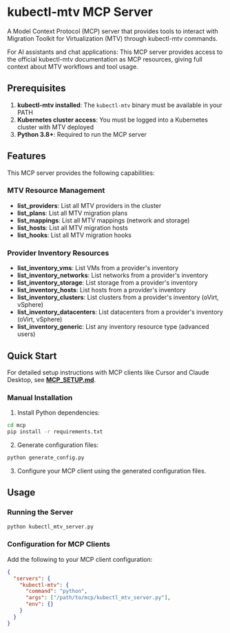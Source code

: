 # kubectl-mtv MCP Server

A Model Context Protocol (MCP) server that provides tools to interact with Migration Toolkit for Virtualization (MTV) through kubectl-mtv commands.

For AI assistants and chat applications: This MCP server provides access to the official kubectl-mtv documentation as MCP resources, giving full context about MTV workflows and tool usage.

## Prerequisites

1. **kubectl-mtv installed**: The `kubectl-mtv` binary must be available in your PATH
2. **Kubernetes cluster access**: You must be logged into a Kubernetes cluster with MTV deployed
3. **Python 3.8+**: Required to run the MCP server

## Features

This MCP server provides the following capabilities:

### MTV Resource Management
- **list_providers**: List all MTV providers in the cluster
- **list_plans**: List all MTV migration plans
- **list_mappings**: List all MTV mappings (network and storage)
- **list_hosts**: List all MTV migration hosts
- **list_hooks**: List all MTV migration hooks

### Provider Inventory Resources
- **list_inventory_vms**: List VMs from a provider's inventory
- **list_inventory_networks**: List networks from a provider's inventory
- **list_inventory_storage**: List storage from a provider's inventory
- **list_inventory_hosts**: List hosts from a provider's inventory
- **list_inventory_clusters**: List clusters from a provider's inventory (oVirt, vSphere)
- **list_inventory_datacenters**: List datacenters from a provider's inventory (oVirt, vSphere)
- **list_inventory_generic**: List any inventory resource type (advanced users)

## Quick Start

For detailed setup instructions with MCP clients like Cursor and Claude Desktop, see **[MCP_SETUP.md](MCP_SETUP.md)**.

### Manual Installation

1. Install Python dependencies:
```bash
cd mcp
pip install -r requirements.txt
```

2. Generate configuration files:
```bash
python generate_config.py
```

3. Configure your MCP client using the generated configuration files.

## Usage

### Running the Server

```bash
python kubectl_mtv_server.py
```

### Configuration for MCP Clients

Add the following to your MCP client configuration:

```json
{
  "servers": {
    "kubectl-mtv": {
      "command": "python",
      "args": ["/path/to/mcp/kubectl_mtv_server.py"],
      "env": {}
    }
  }
}
```
